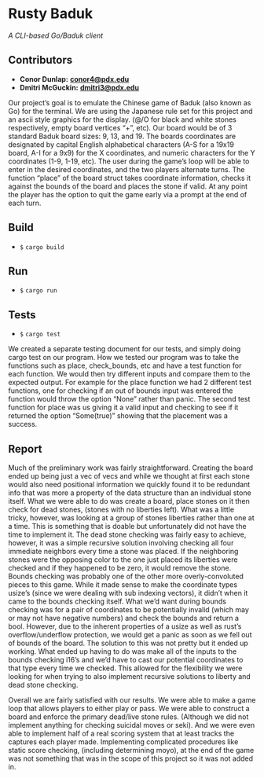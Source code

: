 # Rusty Baduk
*A CLI-based Go/Baduk client*

## Contributors
* **Conor Dunlap:** __<conor4@pdx.edu>__
* **Dmitri McGuckin:** __<dmitri3@pdx.edu>__

Our project’s goal is to emulate the Chinese game of Baduk (also known as Go) for the terminal. We are using the Japanese rule set for this project and an ascii style graphics for the display. (@/O for black and white stones respectively, empty board vertices “+”, etc). Our board would be of 3 standard Baduk board sizes: 9, 13, and 19. The boards coordinates are designated by capital English alphabetical characters (A-S for a 19x19 board, A-I for a 9x9) for the X coordinates, and numeric characters for the Y coordinates (1-9, 1-19, etc). The user during the game’s loop will be able to enter in the desired coordinates, and the two players alternate turns. The function “place” of the board struct takes coordinate information, checks it against the bounds of the board and places the stone if valid. At any point the player has the option to quit the game early via a prompt at the end of each turn.

## Build
* `$` `cargo build`

## Run
* `$` `cargo run`

## Tests
* `$` `cargo test`

We created a separate testing document for our tests, and simply doing cargo test on our program. How we tested our program was to take the functions such as place, check_bounds, etc and have a test function for each function. We would then try different inputs and compare them to the expected output. For example for the place function we had 2 different test functions, one for checking if an out of bounds input was entered the function would throw the option “None” rather than panic. The second test function for place was us giving it a valid input and checking to see if it returned the option “Some(true)” showing that the placement was a success.

## Report
Much of the preliminary work was fairly straightforward. Creating the board ended up being just a vec of vecs and while we thought at first each stone would also need positional information we quickly found it to be redundant info that was more a property of the data structure than an individual stone itself. What we were able to do was create a board, place stones on it then check for dead stones, (stones with no liberties left). What was a little tricky, however, was looking at a group of stones liberties rather than one at a time. This is something that is doable but unfortunately did not have the time to implement it. The dead stone checking was fairly easy to achieve, however, it was a simple recursive solution involving checking all four immediate neighbors every time a stone was placed. If the neighboring stones were the opposing color to the one just placed its liberties were checked and if they happened to be zero, it would remove the stone. Bounds checking was probably one of the other more overly-convoluted pieces to this game. While it made sense to make the coordinate types usize’s (since we were dealing with sub indexing vectors), it didn’t when it came to the bounds checking itself. What we’d want during bounds checking was for a pair of coordinates to be potentially invalid (which may or may not have negative numbers) and check the bounds and return a bool. However, due to the inherent properties of a usize as well as rust’s overflow/underflow protection, we would get a panic as soon as we fell out of bounds of the board. The solution to this was not pretty but it ended up working. What ended up having to do was make all of the inputs to the bounds checking i16’s and we’d have to cast our potential coordinates to that type every time we checked. This allowed for the flexibility we were looking for when trying to also implement recursive solutions to liberty and dead stone checking.

Overall we are fairly satisfied with our results. We were able to make a game loop that allows players to either play or pass. We were able to construct a board and enforce the primary dead/live stone rules. (Although we did not implement anything for checking suicidal moves or seki). And we were even able to implement half of a real scoring system that at least tracks the captures each player made. Implementing complicated procedures like static score checking, (including determining moyo), at the end of the game was not something that was in the scope of this project so it was not added in.
